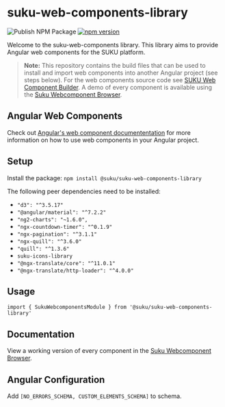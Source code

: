 # suku-web-components-library

![Publish NPM Package](https://github.com/SukuLab/suku-web-components-library/workflows/Publish%20NPM%20Package/badge.svg)
[![npm version](https://badge.fury.io/js/%40suku%2Fwebcomponents.svg)](https://badge.fury.io/js/%40suku%2Fwebcomponents)

Welcome to the suku-web-components library. This library aims to provide Angular web components for the SUKU platform.

> **Note:** This repository contains the build files that can be used to install and import web components into another Angular project (see steps below). For the web components source code see [SUKU Web Component Builder](https://github.com/SukuLab/suku-web-component-builder). A demo of every component is available using the [Suku Webcomponent Browser](http://webcomponents.suku.network/webcomponents/documentation).

## Angular Web Components
Check out [Angular's web component documententation](https://angular.io/guide/elements) for more information on how to use web components in your Angular project.

## Setup
Install the package: `npm install @suku/suku-web-components-library`

The following peer dependencies need to be installed:
- `"d3": "^3.5.17"`
- `"@angular/material": "^7.2.2"`
- `"ng2-charts": "~1.6.0",`
- `"ngx-countdown-timer": "^0.1.9"`
- `"ngx-pagination": "^3.1.1"`
- `"ngx-quill": "^3.6.0"`
- `"quill": "^1.3.6"`
- `suku-icons-library`
- `"@ngx-translate/core": "^11.0.1"`
- `"@ngx-translate/http-loader": "^4.0.0"`

## Usage
`import { SukuWebcomponentsModule } from '@suku/suku-web-components-library'`

## Documentation
View a working version of every component in the [Suku Webcomponent Browser](http://webcomponents.suku.network/webcomponents/documentation).

## Angular Configuration
Add `[NO_ERRORS_SCHEMA, CUSTOM_ELEMENTS_SCHEMA]` to schema.
